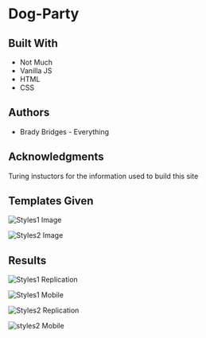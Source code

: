 # Dog-Party

## Built With
* Not Much
* Vanilla JS
* HTML
* CSS

## Authors
* Brady Bridges - Everything

## Acknowledgments
Turing instuctors for the information used to build this site

## Templates Given

![Styles1 Image](https://github.com/bradybridges/Dog-Party/blob/master/images/styles1.png)

![Styles2 Image](https://github.com/bradybridges/Dog-Party/blob/master/images/styles2.png)

## Results

![Styles1 Replication](https://github.com/bradybridges/Dog-Party/blob/master/images/styles1image.png)

![Styles1 Mobile](https://github.com/bradybridges/Dog-Party/blob/master/images/styles1mobile.png)

![Styles2 Replication](https://github.com/bradybridges/Dog-Party/blob/master/images/styles2image.png)

![styles2 Mobile](https://github.com/bradybridges/Dog-Party/blob/master/images/styles2mobile.png)


